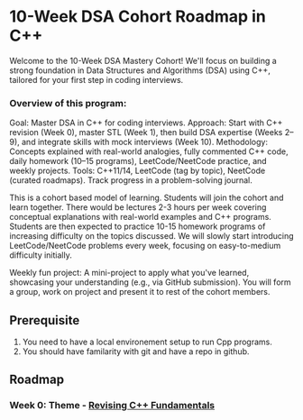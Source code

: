 
# 10-Week DSA Cohort Roadmap in C++

Welcome to the 10-Week DSA Mastery Cohort! We'll focus on building a strong foundation in Data Structures and Algorithms (DSA) using C++, tailored for your first step in coding interviews. 

### Overview of this program:

Goal: Master DSA in C++ for coding interviews.
Approach: Start with C++ revision (Week 0), master STL (Week 1), then build DSA expertise (Weeks 2–9), and integrate skills with mock interviews (Week 10).
Methodology: Concepts explained with real-world analogies, fully commented C++ code, daily homework (10–15 programs), LeetCode/NeetCode practice, and weekly projects.
Tools: C++11/14, LeetCode (tag by topic), NeetCode (curated roadmaps). Track progress in a problem-solving journal.

This is a cohort based model of learning. Students will join the cohort and learn together. There would be lectures 2-3 hours per week covering conceptual explanations with real-world examples and C++ programs.
Students are then expected to practice 10-15 homework programs of increasing difficulty on the topics discussed. We will slowly start introducing LeetCode/NeetCode problems every week, focusing on easy-to-medium difficulty initially.

Weekly fun project: A mini-project to apply what you've learned, showcasing your understanding (e.g., via GitHub submission). You will form a group, work on project and present it to rest of the cohort members.

## Prerequisite
1. You need to have a local environement setup to run Cpp programs.  
2. You should have familarity with git and have a repo in github.



## Roadmap
### Week 0: Theme - [Revising C++ Fundamentals]((https://github.com/simplifylearning101/dsa_with_cpp/blob/main/week0/)) 
